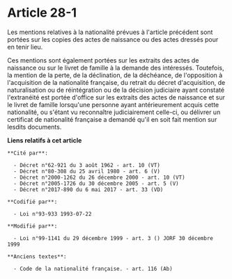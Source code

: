# Article 28-1

Les mentions relatives à la nationalité prévues à l'article précédent sont portées sur les copies des actes de naissance ou
des actes dressés pour en tenir lieu.

Ces mentions sont également portées sur les extraits des actes de naissance ou sur le livret de famille à la demande des
intéressés. Toutefois, la mention de la perte, de la déclination, de la déchéance, de l'opposition à l'acquisition de la
nationalité française, du retrait du décret d'acquisition, de naturalisation ou de réintégration ou de la décision judiciaire
ayant constaté l'extranéité est portée d'office sur les extraits des actes de naissance et sur le livret de famille
lorsqu'une personne ayant antérieurement acquis cette nationalité, ou s'étant vu reconnaître judiciairement celle-ci, ou
délivrer un certificat de nationalité française a demandé qu'il en soit fait mention sur lesdits documents.

**Liens relatifs à cet article**

	**Cité par**:

	  - Décret n°62-921 du 3 août 1962 - art. 10 (VT)
	  - Décret n°80-308 du 25 avril 1980 - art. 6 (V)
	  - Décret n°2000-1262 du 26 décembre 2000 - art. 10 (VT)
	  - Décret n°2005-1726 du 30 décembre 2005 - art. 5 (V)
	  - Décret n°2017-890 du 6 mai 2017 - art. 33 (VD)

	**Codifié par**:

	  - Loi n°93-933 1993-07-22

	**Modifié par**:

	  - Loi n°99-1141 du 29 décembre 1999 - art. 3 () JORF 30 décembre 1999

	**Anciens textes**:

	  - Code de la nationalité française. - art. 116 (Ab)
